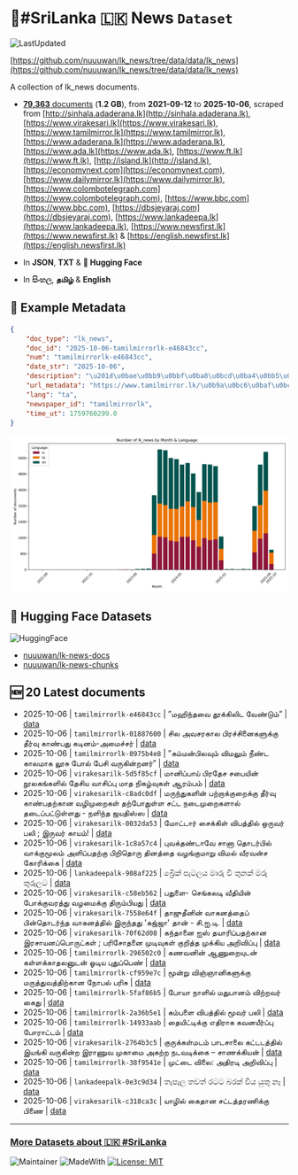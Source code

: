 # 📄#SriLanka 🇱🇰 News `Dataset`

![LastUpdated](https://img.shields.io/badge/last_updated-2025--10--06_19:51:39-green)

[https://github.com/nuuuwan/lk_news/tree/data/data/lk_news](https://github.com/nuuuwan/lk_news/tree/data/data/lk_news)

A collection of lk_news documents.

- [**79,363** documents](https://github.com/nuuuwan/lk_news/tree/data/data/lk_news) (**1.2 GB**), from **2021-09-12** to **2025-10-06**, scraped from [http://sinhala.adaderana.lk](http://sinhala.adaderana.lk), [https://www.virakesari.lk](https://www.virakesari.lk), [https://www.tamilmirror.lk](https://www.tamilmirror.lk), [https://www.adaderana.lk](https://www.adaderana.lk), [https://www.ada.lk](https://www.ada.lk), [https://www.ft.lk](https://www.ft.lk), [http://island.lk](http://island.lk), [https://economynext.com](https://economynext.com), [https://www.dailymirror.lk](https://www.dailymirror.lk), [https://www.colombotelegraph.com](https://www.colombotelegraph.com), [https://www.bbc.com](https://www.bbc.com), [https://dbsjeyaraj.com](https://dbsjeyaraj.com), [https://www.lankadeepa.lk](https://www.lankadeepa.lk), [https://www.newsfirst.lk](https://www.newsfirst.lk) & [https://english.newsfirst.lk](https://english.newsfirst.lk)

- In **JSON**, **TXT** & **🤗 Hugging Face**

- In **සිංහල**, **தமிழ்** & **English**

## 📝 Example Metadata

```json
{
    "doc_type": "lk_news",
    "doc_id": "2025-10-06-tamilmirrorlk-e46843cc",
    "num": "tamilmirrorlk-e46843cc",
    "date_str": "2025-10-06",
    "description": "\u201d\u0bae\u0bb9\u0bbf\u0ba8\u0bcd\u0ba4\u0bb5\u0bc8 \u0ba4\u0bc2\u0b95\u0bcd\u0b95\u0bbf\u0bb2\u0bbf\u0b9f \u0bb5\u0bc7\u0ba3\u0bcd\u0b9f\u0bc1\u0bae\u0bcd\u201d",
    "url_metadata": "https://www.tamilmirror.lk/\u0b9a\u0bc6\u0baf\u0bcd\u0ba4\u0bbf\u0b95\u0bb3\u0bcd/\u0bae\u0bb9\u0bbf\u0ba8\u0bcd\u0ba4\u0bb5\u0bc8-\u0ba4\u0bc2\u0b95\u0bcd\u0b95\u0bbf\u0bb2\u0bbf\u0b9f-\u0bb5\u0bc7\u0ba3\u0bcd\u0b9f\u0bc1\u0bae\u0bcd/175-365841",
    "lang": "ta",
    "newspaper_id": "tamilmirrorlk",
    "time_ut": 1759760299.0
}
```

![Chart](https://raw.githubusercontent.com/nuuuwan/lk_news/refs/heads/data/data/lk_news/docs_by_month_and_lang.png)

## 🤗 Hugging Face Datasets

![HuggingFace](https://img.shields.io/badge/-HuggingFace-FDEE21?style=for-the-badge&logo=HuggingFace)

- [nuuuwan/lk-news-docs](https://huggingface.co/datasets/nuuuwan/lk-news-docs)
- [nuuuwan/lk-news-chunks](https://huggingface.co/datasets/nuuuwan/lk-news-chunks)

## 🆕 20 Latest documents

- 2025-10-06 | `tamilmirrorlk-e46843cc` | ”மஹிந்தவை தூக்கிலிட வேண்டும்” | [data](https://github.com/nuuuwan/lk_news/tree/data/data/lk_news/2020s/2025/2025-10-06-tamilmirrorlk-e46843cc)
- 2025-10-06 | `tamilmirrorlk-01887600` | ​​சில அவசரகால பிரச்சினைகளுக்கு தீர்வு காண்பது கடினம்-அமைச்சர் | [data](https://github.com/nuuuwan/lk_news/tree/data/data/lk_news/2020s/2025/2025-10-06-tamilmirrorlk-01887600)
- 2025-10-06 | `tamilmirrorlk-0975b4e8` | ”கம்மன்பிலவும் விமலும் நீண்ட காலமாக லூசு போல் பேசி வருகின்றனர்” | [data](https://github.com/nuuuwan/lk_news/tree/data/data/lk_news/2020s/2025/2025-10-06-tamilmirrorlk-0975b4e8)
- 2025-10-06 | `virakesarilk-5d5f85cf` | மானிப்பாய் பிரதேச சபையின் நூலகங்களில் தேசிய வாசிப்பு மாத நிகழ்வுகள் ஆரம்பம் | [data](https://github.com/nuuuwan/lk_news/tree/data/data/lk_news/2020s/2025/2025-10-06-virakesarilk-5d5f85cf)
- 2025-10-06 | `virakesarilk-c8adc0df` | மருந்துகளின் பற்றாக்குறைக்கு தீர்வு காண்பதற்கான வழிமுறைகள் தற்போதுள்ள சட்ட நடைமுறைகளால் தடைப்பட்டுள்ளது  -  நளிந்த ஜயதிஸ்ஸ | [data](https://github.com/nuuuwan/lk_news/tree/data/data/lk_news/2020s/2025/2025-10-06-virakesarilk-c8adc0df)
- 2025-10-06 | `virakesarilk-0032da53` | மோட்டார் சைக்கிள் விபத்தில் ஒருவர் பலி ; இருவர் காயம்! | [data](https://github.com/nuuuwan/lk_news/tree/data/data/lk_news/2020s/2025/2025-10-06-virakesarilk-0032da53)
- 2025-10-06 | `virakesarilk-1c8a57c4` | புவக்தண்டாவே சானா தொடர்பில் வாக்குமூலம் அளிப்பதற்கு பிறிதொரு தினத்தை வழங்குமாறு விமல் வீரவன்ச கோரிக்கை | [data](https://github.com/nuuuwan/lk_news/tree/data/data/lk_news/2020s/2025/2025-10-06-virakesarilk-1c8a57c4)
- 2025-10-06 | `lankadeepalk-908af225` | බ්‍රෙික් පැටලය මාරු වී තුනක් මරු තුරුලට | [data](https://github.com/nuuuwan/lk_news/tree/data/data/lk_news/2020s/2025/2025-10-06-lankadeepalk-908af225)
- 2025-10-06 | `virakesarilk-c58eb562` | பதுளை- செங்கலடி வீதியின் போக்குவரத்து வழமைக்கு திரும்பியது | [data](https://github.com/nuuuwan/lk_news/tree/data/data/lk_news/2020s/2025/2025-10-06-virakesarilk-c58eb562)
- 2025-10-06 | `virakesarilk-7558e64f` | தாஜுதீனின் வாகனத்தைப் பின்தொடர்ந்த வாகனத்தில் இருந்தது 'கஜ்ஜா' தான் - சி.ஐ.டி. | [data](https://github.com/nuuuwan/lk_news/tree/data/data/lk_news/2020s/2025/2025-10-06-virakesarilk-7558e64f)
- 2025-10-06 | `virakesarilk-70f62d08` | கந்தானை ஐஸ் தயாரிப்பதற்கான இரசாயனப்பொருட்கள் ; பரிசோதனை முடிவுகள் குறித்த முக்கிய அறிவிப்பு | [data](https://github.com/nuuuwan/lk_news/tree/data/data/lk_news/2020s/2025/2025-10-06-virakesarilk-70f62d08)
- 2025-10-06 | `tamilmirrorlk-296502c0` | கணவனின் ஆணுறையுடன் கள்ளக்காதலனுடன் ஓடிய புதுப்பெண் | [data](https://github.com/nuuuwan/lk_news/tree/data/data/lk_news/2020s/2025/2025-10-06-tamilmirrorlk-296502c0)
- 2025-10-06 | `tamilmirrorlk-cf959e7c` | மூன்று விஞ்ஞானிகளுக்கு மருத்துவத்திற்கான நோபல் பரிசு | [data](https://github.com/nuuuwan/lk_news/tree/data/data/lk_news/2020s/2025/2025-10-06-tamilmirrorlk-cf959e7c)
- 2025-10-06 | `tamilmirrorlk-5faf86b5` | போயா நாளில் மதுபானம் விற்றவர் கைது | [data](https://github.com/nuuuwan/lk_news/tree/data/data/lk_news/2020s/2025/2025-10-06-tamilmirrorlk-5faf86b5)
- 2025-10-06 | `tamilmirrorlk-2a36b5e1` | கம்பளை விபத்தில் மூவர் பலி | [data](https://github.com/nuuuwan/lk_news/tree/data/data/lk_news/2020s/2025/2025-10-06-tamilmirrorlk-2a36b5e1)
- 2025-10-06 | `tamilmirrorlk-14933aab` | தையிட்டிக்கு எதிராக கவனயீர்ப்பு போராட்டம் | [data](https://github.com/nuuuwan/lk_news/tree/data/data/lk_news/2020s/2025/2025-10-06-tamilmirrorlk-14933aab)
- 2025-10-06 | `virakesarilk-2764b3c5` | குருக்கள்மடம் பாடசாலை கட்டடத்தில் இயங்கி வருகின்ற இராணுவ முகாமை அகற்ற நடவடிக்கை – சாணக்கியன் | [data](https://github.com/nuuuwan/lk_news/tree/data/data/lk_news/2020s/2025/2025-10-06-virakesarilk-2764b3c5)
- 2025-10-06 | `tamilmirrorlk-38f9541e` | முட்டை விலை: அதிரடி அறிவிப்பு | [data](https://github.com/nuuuwan/lk_news/tree/data/data/lk_news/2020s/2025/2025-10-06-tamilmirrorlk-38f9541e)
- 2025-10-06 | `lankadeepalk-0e3c9d34` | තැපෑල තවත් රටට බරක් විය යුතු නෑ | [data](https://github.com/nuuuwan/lk_news/tree/data/data/lk_news/2020s/2025/2025-10-06-lankadeepalk-0e3c9d34)
- 2025-10-06 | `virakesarilk-c318ca3c` | யாழில் கைதான சட்டத்தரணிக்கு பிணை | [data](https://github.com/nuuuwan/lk_news/tree/data/data/lk_news/2020s/2025/2025-10-06-virakesarilk-c318ca3c)

---

### [More Datasets about 🇱🇰 #SriLanka](https://github.com/nuuuwan/lk_datasets)

![Maintainer](https://img.shields.io/badge/maintainer-nuuuwan-red)
![MadeWith](https://img.shields.io/badge/made_with-python-blue)
[![License: MIT](https://img.shields.io/badge/License-MIT-yellow.svg)](https://opensource.org/licenses/MIT)

